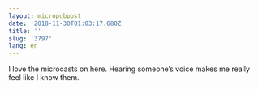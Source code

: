 ```yaml
---
layout: micropubpost
date: '2018-11-30T01:03:17.680Z'
title: ''
slug: '3797'
lang: en
---
```

I love the microcasts on here. Hearing someone’s voice makes me really feel like I know them. 

